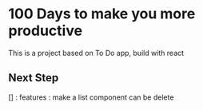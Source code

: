 # 100 Days to make you more productive

This is a project based on To Do app, build with react

## Next Step 
[] : features : make a list component can be delete